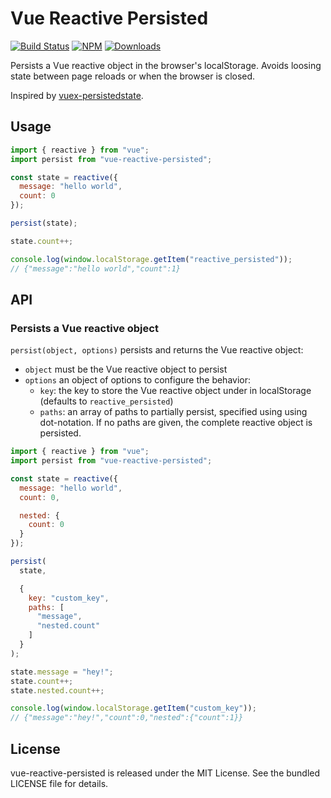 # Vue Reactive Persisted

[![Build Status](https://github.com/eliottvincent/vue-reactive-persisted/actions/workflows/test.yml/badge.svg)](https://github.com/eliottvincent/vue-reactive-persisted/actions) [![NPM](https://img.shields.io/npm/v/vue-reactive-persisted.svg)](https://www.npmjs.com/package/vue-reactive-persisted) [![Downloads](https://img.shields.io/npm/dt/vue-reactive-persisted.svg)](https://www.npmjs.com/package/vue-reactive-persisted)

Persists a Vue reactive object in the browser's localStorage. Avoids loosing state between page reloads or when the browser is closed.

Inspired by [vuex-persistedstate](https://github.com/robinvdvleuten/vuex-persistedstate).

## Usage

```js
import { reactive } from "vue";
import persist from "vue-reactive-persisted";

const state = reactive({
  message: "hello world",
  count: 0
});

persist(state);

state.count++;

console.log(window.localStorage.getItem("reactive_persisted"));
// {"message":"hello world","count":1}
```


## API

### Persists a Vue reactive object
`persist(object, options)` persists and returns the Vue reactive object:
* `object` must be the Vue reactive object to persist
* `options` an object of options to configure the behavior:
  * `key`: the key to store the Vue reactive object under in localStorage (defaults to `reactive_persisted`)
  * `paths`: an array of paths to partially persist, specified using using dot-notation.
  If no paths are given, the complete reactive object is persisted.

```js
import { reactive } from "vue";
import persist from "vue-reactive-persisted";

const state = reactive({
  message: "hello world",
  count: 0,

  nested: {
    count: 0
  }
});

persist(
  state,

  {
    key: "custom_key",
    paths: [
      "message",
      "nested.count"
    ]
  }
);

state.message = "hey!";
state.count++;
state.nested.count++;

console.log(window.localStorage.getItem("custom_key"));
// {"message":"hey!","count":0,"nested":{"count":1}}
```


## License

vue-reactive-persisted is released under the MIT License. See the bundled LICENSE file for details.
